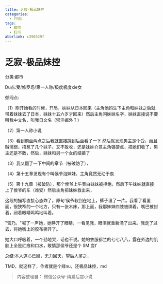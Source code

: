 ```yaml
---
title: 乏寂-极品妹控
categories:
  - YY向
tags:
  - 都市
  - 扫书
abbrlink: c396929f
---
```

# 乏寂-极品妹控
分类:都市

Du点:受/修罗场/第一人称/极度极度xie女

郁闷点:

（1）刚开始看的时候，开局，妹妹从日本回来（主角他妈生下主角和妹妹之后就带着妹妹去了日本，妹妹十五六岁才回来）然后主角问妹妹名字，妹妹直接说不要叫我中文名，叫我日文名（崇洋媚外？）

（2）第一人称小说

（3）看到前面两点之后我就直接跳到后面看了一下
然后就发现男主是个受，而且贼懦弱，招惹了几个妹子，又不敢收，还是妹妹介意主角强硬点，把她们收了，男主还是不敢，然后，妹妹和另一个女的结婚了

（3）我又翻了一下中间的章节（被破防了），

（4）第十五章发现有个叫侯爷泡妹妹，主角竟然无动于衷

（5）第十九章（被破防），那个侯爷上午表白妹妹被拒绝，然后下午妹妹就直接上了侯爷的车（难受）然后主角把妹妹救出来，

这段的描写直接心态炸了，原句'侯爷软到在地上，裤子湿了一片。我看了看里面，很狭窄的一个地方，只有一张木床，那上面，我那妹妹四肢被绑着，嘴巴被封着，闭着眼睛鸣鸣地叫着。

"雪乃。"喊了一声她，她睁开了眼睛，一看见我，眼泪就重新涌了出来。我走了过去，将她嘴上的胶布撕开了。

她大口呼吸着，一个劲地哭，话也不说。她的衣服都兰的七七八八，露在外边的肌肤上全是红痕和口水，敢情那侯爷还是个
SM 变t'

总结:本人道心已崩，无力回天，望后人鉴之，

TMD，就这样了，作者就是个绿nu，还极品妹控，md


> 内容整理自： 微信公众号-纯爱后宫小说